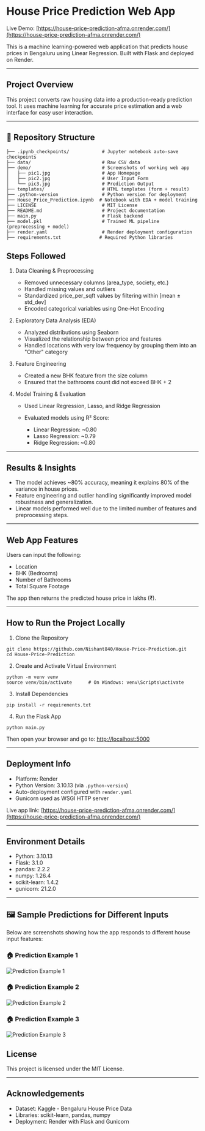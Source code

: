 # House Price Prediction Web App

Live Demo: [https://house-price-prediction-afma.onrender.com/](https://house-price-prediction-afma.onrender.com/)

This is a machine learning-powered web application that predicts house prices in Bengaluru using Linear Regression. Built with Flask and deployed on Render.

---

## Project Overview

This project converts raw housing data into a production-ready prediction tool. It uses machine learning for accurate price estimation and a web interface for easy user interaction.

---

## 📂 Repository Structure

```
├── .ipynb_checkpoints/            # Jupyter notebook auto-save checkpoints
├── data/                          # Raw CSV data
├── demo/                          # Screenshots of working web app
│   ├── pic1.jpg                   # App Homepage
│   ├── pic2.jpg                   # User Input Form
│   └── pic3.jpg                   # Prediction Output
├── templates/                     # HTML templates (form + result)
├── .python-version                # Python version for deployment
├── House_Price_Prediction.ipynb  # Notebook with EDA + model training
├── LICENSE                        # MIT License
├── README.md                      # Project documentation
├── main.py                        # Flask backend
├── model.pkl                      # Trained ML pipeline (preprocessing + model)
├── render.yaml                    # Render deployment configuration
├── requirements.txt              # Required Python libraries
```

## Steps Followed

1. Data Cleaning & Preprocessing

   * Removed unnecessary columns (area\_type, society, etc.)
   * Handled missing values and outliers
   * Standardized price\_per\_sqft values by filtering within \[mean ± std\_dev]
   * Encoded categorical variables using One-Hot Encoding

2. Exploratory Data Analysis (EDA)

   * Analyzed distributions using Seaborn
   * Visualized the relationship between price and features
   * Handled locations with very low frequency by grouping them into an "Other" category

3. Feature Engineering

   * Created a new BHK feature from the size column
   * Ensured that the bathrooms count did not exceed BHK + 2

4. Model Training & Evaluation

   * Used Linear Regression, Lasso, and Ridge Regression
   * Evaluated models using R² Score:

     * Linear Regression: \~0.80
     * Lasso Regression: \~0.79
     * Ridge Regression: \~0.80

---

## Results & Insights

* The model achieves \~80% accuracy, meaning it explains 80% of the variance in house prices.
* Feature engineering and outlier handling significantly improved model robustness and generalization.
* Linear models performed well due to the limited number of features and preprocessing steps.

---

## Web App Features

Users can input the following:

* Location
* BHK (Bedrooms)
* Number of Bathrooms
* Total Square Footage

The app then returns the predicted house price in lakhs (₹).

---

## How to Run the Project Locally

1. Clone the Repository

```
git clone https://github.com/Nishant840/House-Price-Prediction.git
cd House-Price-Prediction
```

2. Create and Activate Virtual Environment

```
python -m venv venv
source venv/bin/activate      # On Windows: venv\Scripts\activate
```

3. Install Dependencies

```
pip install -r requirements.txt
```

4. Run the Flask App

```
python main.py
```

Then open your browser and go to: [http://localhost:5000](http://localhost:5000)

---

## Deployment Info

* Platform: Render
* Python Version: 3.10.13 (via `.python-version`)
* Auto-deployment configured with `render.yaml`
* Gunicorn used as WSGI HTTP server

Live app link: [https://house-price-prediction-afma.onrender.com/](https://house-price-prediction-afma.onrender.com/)

---

## Environment Details

* Python: 3.10.13
* Flask: 3.1.0
* pandas: 2.2.2
* numpy: 1.26.4
* scikit-learn: 1.4.2
* gunicorn: 21.2.0

---

## 🖼️ Sample Predictions for Different Inputs

Below are screenshots showing how the app responds to different house input features:

### 🏠 Prediction Example 1
![Prediction Example 1](demo/pic1.jpg)

### 🏠 Prediction Example 2
![Prediction Example 2](demo/pic2.jpg)

### 🏠 Prediction Example 3
![Prediction Example 3](demo/pic3.jpg)


## License

This project is licensed under the MIT License.

---

## Acknowledgements

* Dataset: Kaggle - Bengaluru House Price Data
* Libraries: scikit-learn, pandas, numpy
* Deployment: Render with Flask and Gunicorn
